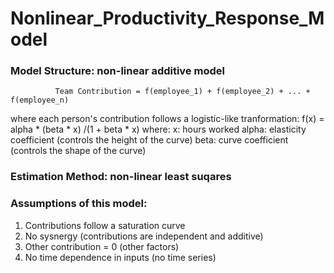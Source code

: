 # Nonlinear_Productivity_Response_Model



### Model Structure: non-linear additive model
              Team Contribution = f(employee_1) + f(employee_2) + ... + f(employee_n)
where each person's contribution follows a logistic-like tranformation:
              f(x) = alpha * (beta * x) /(1 + beta * x)
where:
x: hours worked
alpha: elasticity coefficient (controls the height of the curve)
beta: curve coefficient (controls the shape of the curve)

### Estimation Method: non-linear least suqares

### Assumptions of this model:
1. Contributions follow a saturation curve
2. No sysnergy (contributions are independent and additive)
3. Other contribution = 0 (other factors)
4. No time dependence in inputs (no time series)

